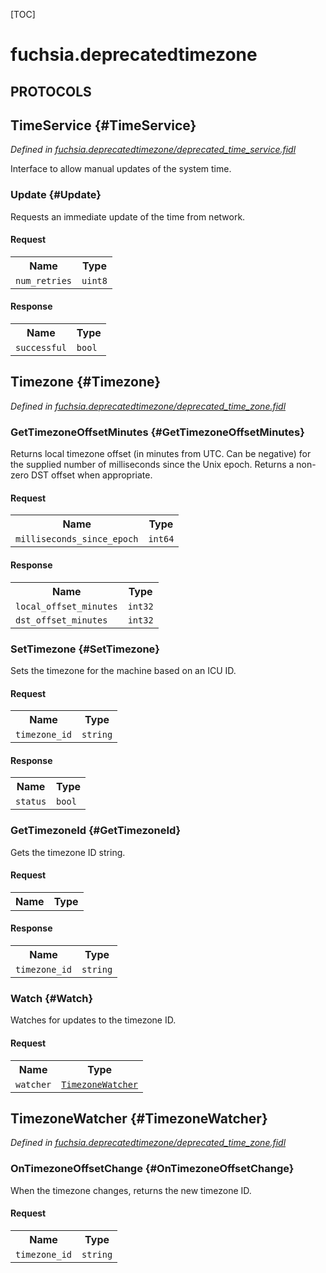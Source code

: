 [TOC]

# fuchsia.deprecatedtimezone


## **PROTOCOLS**

## TimeService {#TimeService}
*Defined in [fuchsia.deprecatedtimezone/deprecated_time_service.fidl](https://fuchsia.googlesource.com/fuchsia/+/master/sdk/fidl/fuchsia.deprecatedtimezone/deprecated_time_service.fidl#9)*

<p>Interface to allow manual updates of the system time.</p>

### Update {#Update}

<p>Requests an immediate update of the time from network.</p>

#### Request
<table>
    <tr><th>Name</th><th>Type</th></tr>
    <tr>
            <td><code>num_retries</code></td>
            <td>
                <code>uint8</code>
            </td>
        </tr></table>


#### Response
<table>
    <tr><th>Name</th><th>Type</th></tr>
    <tr>
            <td><code>successful</code></td>
            <td>
                <code>bool</code>
            </td>
        </tr></table>

## Timezone {#Timezone}
*Defined in [fuchsia.deprecatedtimezone/deprecated_time_zone.fidl](https://fuchsia.googlesource.com/fuchsia/+/master/sdk/fidl/fuchsia.deprecatedtimezone/deprecated_time_zone.fidl#14)*


### GetTimezoneOffsetMinutes {#GetTimezoneOffsetMinutes}

<p>Returns local timezone offset (in minutes from UTC. Can be negative) for
the supplied number of milliseconds since the Unix epoch. Returns a
non-zero DST offset when appropriate.</p>

#### Request
<table>
    <tr><th>Name</th><th>Type</th></tr>
    <tr>
            <td><code>milliseconds_since_epoch</code></td>
            <td>
                <code>int64</code>
            </td>
        </tr></table>


#### Response
<table>
    <tr><th>Name</th><th>Type</th></tr>
    <tr>
            <td><code>local_offset_minutes</code></td>
            <td>
                <code>int32</code>
            </td>
        </tr><tr>
            <td><code>dst_offset_minutes</code></td>
            <td>
                <code>int32</code>
            </td>
        </tr></table>

### SetTimezone {#SetTimezone}

<p>Sets the timezone for the machine based on an ICU ID.</p>

#### Request
<table>
    <tr><th>Name</th><th>Type</th></tr>
    <tr>
            <td><code>timezone_id</code></td>
            <td>
                <code>string</code>
            </td>
        </tr></table>


#### Response
<table>
    <tr><th>Name</th><th>Type</th></tr>
    <tr>
            <td><code>status</code></td>
            <td>
                <code>bool</code>
            </td>
        </tr></table>

### GetTimezoneId {#GetTimezoneId}

<p>Gets the timezone ID string.</p>

#### Request
<table>
    <tr><th>Name</th><th>Type</th></tr>
    </table>


#### Response
<table>
    <tr><th>Name</th><th>Type</th></tr>
    <tr>
            <td><code>timezone_id</code></td>
            <td>
                <code>string</code>
            </td>
        </tr></table>

### Watch {#Watch}

<p>Watches for updates to the timezone ID.</p>

#### Request
<table>
    <tr><th>Name</th><th>Type</th></tr>
    <tr>
            <td><code>watcher</code></td>
            <td>
                <code><a class='link' href='#TimezoneWatcher'>TimezoneWatcher</a></code>
            </td>
        </tr></table>



## TimezoneWatcher {#TimezoneWatcher}
*Defined in [fuchsia.deprecatedtimezone/deprecated_time_zone.fidl](https://fuchsia.googlesource.com/fuchsia/+/master/sdk/fidl/fuchsia.deprecatedtimezone/deprecated_time_zone.fidl#31)*


### OnTimezoneOffsetChange {#OnTimezoneOffsetChange}

<p>When the timezone changes, returns the new timezone ID.</p>

#### Request
<table>
    <tr><th>Name</th><th>Type</th></tr>
    <tr>
            <td><code>timezone_id</code></td>
            <td>
                <code>string</code>
            </td>
        </tr></table>

















